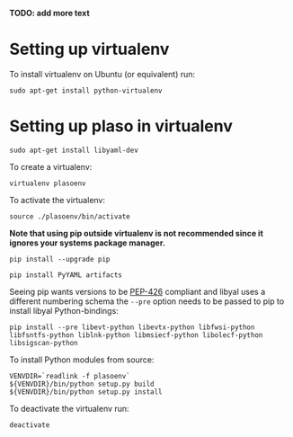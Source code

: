 **TODO: add more text**

# Setting up virtualenv
To install virtualenv on Ubuntu (or equivalent) run:
```
sudo apt-get install python-virtualenv
```

# Setting up plaso in virtualenv
```
sudo apt-get install libyaml-dev
```

To create a virtualenv:
```
virtualenv plasoenv
```

To activate the virtualenv:
```
source ./plasoenv/bin/activate
```

**Note that using pip outside virtualenv is not recommended since it ignores your systems package manager.**

```
pip install --upgrade pip
```

```
pip install PyYAML artifacts
```

Seeing pip wants versions to be [PEP-426](https://www.python.org/dev/peps/pep-0426/) compliant and libyal uses a different numbering schema the `--pre` option needs to be passed to pip to install libyal Python-bindings:
```
pip install --pre libevt-python libevtx-python libfwsi-python libfsntfs-python liblnk-python libmsiecf-python libolecf-python libsigscan-python
```

To install Python modules from source:
```
VENVDIR=`readlink -f plasoenv`
${VENVDIR}/bin/python setup.py build
${VENVDIR}/bin/python setup.py install
```

To deactivate the virtualenv run:
```
deactivate
```